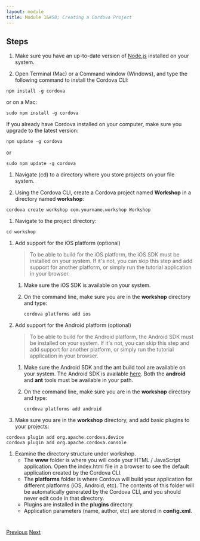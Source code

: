 ```yaml
---
layout: module
title: Module 1&#58; Creating a Cordova Project
---
```

## Steps

1. Make sure you have an up-to-date version of [Node.js](http://nodejs.org/) installed on your system.

1. Open Terminal (Mac) or a Command window (Windows), and type the following command to install the Cordova CLI:

  ```
  npm install -g cordova
  ```

  or on a Mac:

  ```
  sudo npm install -g cordova
  ```

  If you already have Cordova installed on your computer, make sure you upgrade to the latest version:

  ````
  npm update -g cordova
  ````

  or

  ````
  sudo npm update -g cordova
  ````

1. Navigate (cd) to a directory where you store projects on your file system.

1. Using the Cordova CLI, create a Cordova project named **Workshop** in a directory named **workshop**:

  ```
  cordova create workshop com.yourname.workshop Workshop
  ```

1. Navigate to the project directory:

  ```
  cd workshop
  ```

1. Add support for the iOS platform (optional)

    > To be able to build for the iOS platform, the iOS SDK must be installed on your system. If it's not, 
    you can skip this step and add support for another platform, or simply run the tutorial application in your 
    browser.

    1. Make sure the iOS SDK is available on your system.
    2. On the command line, make sure you are in the **workshop** directory and type:

        ```
        cordova platforms add ios
        ```
        
1. Add support for the Android platform (optional)
    > To be able to build for the Android platform, the Android SDK must be installed on your system. If it's not, 
    you can skip this step and add support for another platform, or simply run the tutorial application in your browser.
    1. Make sure the Android SDK and the ant build tool are available on your system. The Android SDK is available 
    [here](http://developer.android.com/sdk). Both the **android** and **ant** tools must be available in your path.
    2. On the command line, make sure you are in the **workshop** directory and type:

        ```
        cordova platforms add android
        ```

1. Make sure you are in the **workshop** directory, and add basic plugins to your projects:

  ```
  cordova plugin add org.apache.cordova.device
  cordova plugin add org.apache.cordova.console
  ```

1. Examine the directory structure under workshop.
    - The **www** folder is where you will code your HTML / JavaScript application. Open the index.html file in a 
    browser to see the default application created by the Cordova CLI.
    - The **platforms** folder is where Cordova will build your application for different platforms (iOS, Android, 
    etc). The contents of this folder will be automatically generated by the Cordova CLI, 
    and you should never edit code in that directory.
    - Plugins are installed in the **plugins** directory.
    - Application parameters (name, author, etc) are stored in **config.xml**. 


<div class="row" style="margin-top:40px;">
<div class="col-sm-12">
<a href="index.html" class="btn btn-default"><i class="glyphicon glyphicon-chevron-left"></i> Previous</a>
<a href="build-cordova-project.html" class="btn btn-default pull-right">Next <i class="glyphicon
glyphicon-chevron-right"></i></a>
</div>
</div>
